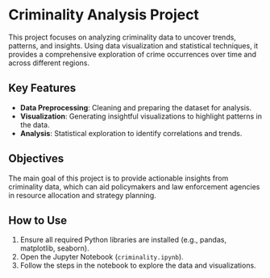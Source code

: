 # Criminality Analysis Project

This project focuses on analyzing criminality data to uncover trends, patterns, and insights. Using data visualization and statistical techniques, it provides a comprehensive exploration of crime occurrences over time and across different regions.

## Key Features
- **Data Preprocessing**: Cleaning and preparing the dataset for analysis.
- **Visualization**: Generating insightful visualizations to highlight patterns in the data.
- **Analysis**: Statistical exploration to identify correlations and trends.

## Objectives
The main goal of this project is to provide actionable insights from criminality data, which can aid policymakers and law enforcement agencies in resource allocation and strategy planning.

## How to Use
1. Ensure all required Python libraries are installed (e.g., pandas, matplotlib, seaborn).
2. Open the Jupyter Notebook (`criminality.ipynb`).
3. Follow the steps in the notebook to explore the data and visualizations.
